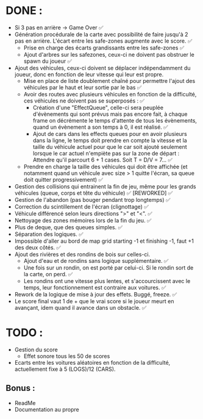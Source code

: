 # DONE :
- Si 3 pas en arrière -> Game Over ✅
- Génération procédurale de la carte avec possibilité de faire jusqu'à 2 pas en arrière. L'écart entre les safe-zones augmente avec le score. ✅
    - Prise en charge des écarts grandissants entre les safe-zones ✅
    - Ajout d'arbres sur les safezones, ceux-ci ne doivent pas obstruer le spawn du joueur ✅
- Ajout des véhicules, ceux-ci doivent se déplacer indépendamment du joueur, donc en fonction de leur vitesse qui leur est propre.
    - Mise en place de liste doublement chaîné pour permettre l'ajout des véhicules par le haut et leur sortie par le bas ✅
    - Avoir des routes avec plusieurs véhicules en fonction de la difficulté, ces véhicules ne doivent pas se superposés  : ✅
        - Création d'une "EffectQueue", celle-ci sera peuplée d'évènements qui sont prévus mais pas encore fait, à chaque frame on décrémente le temps d'attente de tous les évènements, quand un évènement a son temps à 0, il est réalisé. ✅
        - Ajout de cars dans les effects queues pour en avoir plusieurs dans la ligne, le temps doit prendre en compte la vitesse et la taille du véhicule actuel pour que le car soit ajouté seulement lorsque le car actuel n'empiète pas sur la zone de départ : Attendre qu'il parcourt 6 + 1 cases. Soit T = D/V = 7... ✅
    - Prendre en charge la taille des véhicules qui doit être affichée (et notamment quand un véhicule avec size > 1 quitte l'écran, sa queue doit quitter progressivement) ✅
- Gestion des collisions qui entrainent la fin de jeu, même pour les grands véhicules (queue, corps et tête du véhicule) ✅ [REWORKED] ✅
- Gestion de l'abandon (pas bouger pendant trop longtemps) ✅
- Correction du scintillement de l'écran (clignottage) ✅
- Véhicule différencé selon leurs directions ">" et "<". ✅
- Nettoyage des zones mémoires lors de la fin du jeu. ✅
- Plus de deque, que des queues simples. ✅
- Séparation des logiques. ✅
- Impossible d'aller au bord de map grid starting -1 et finishing -1, faut +1 des deux côtés. ✅
- Ajout des rivières et des rondins de bois sur celles-ci.
    - Ajout d'eau et de rondins sans logique supplémentaire. ✅
    - Une fois sur un rondin, on est porté par celui-ci. Si le rondin sort de la carte, on perd.  ✅
    - Les rondins ont une vitesse plus lentes, et s'accourcissent avec le temps, leur fonctionnement est contraire aux voitures. ✅
- Rework de la logique de mise à jour des effets. Buggé, freeze.  ✅
- Le score final vaut 1 de + que le vrai score si le joueur meurt en avançant, idem quand il avance dans un obstacle. ✅

# TODO :
- Gestion du score
    - Effet sonore tous les 50 de scores 
- Ecarts entre les voitures aléatoires en fonction de la difficulté, actuellement fixe à 5 (LOGS)/12 (CARS).

## Bonus :
- ReadMe
- Documentation au propre
